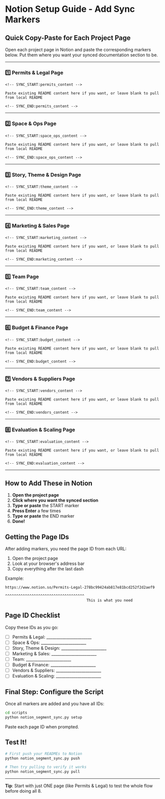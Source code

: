 # Notion Setup Guide - Add Sync Markers

## Quick Copy-Paste for Each Project Page

Open each project page in Notion and paste the corresponding markers below.
Put them where you want your synced documentation section to be.

---

### 1️⃣ Permits & Legal Page

```
<!-- SYNC_START:permits_content -->

Paste existing README content here if you want, or leave blank to pull from local README

<!-- SYNC_END:permits_content -->
```

---

### 2️⃣ Space & Ops Page

```
<!-- SYNC_START:space_ops_content -->

Paste existing README content here if you want, or leave blank to pull from local README

<!-- SYNC_END:space_ops_content -->
```

---

### 3️⃣ Story, Theme & Design Page

```
<!-- SYNC_START:theme_content -->

Paste existing README content here if you want, or leave blank to pull from local README

<!-- SYNC_END:theme_content -->
```

---

### 4️⃣ Marketing & Sales Page

```
<!-- SYNC_START:marketing_content -->

Paste existing README content here if you want, or leave blank to pull from local README

<!-- SYNC_END:marketing_content -->
```

---

### 5️⃣ Team Page

```
<!-- SYNC_START:team_content -->

Paste existing README content here if you want, or leave blank to pull from local README

<!-- SYNC_END:team_content -->
```

---

### 6️⃣ Budget & Finance Page

```
<!-- SYNC_START:budget_content -->

Paste existing README content here if you want, or leave blank to pull from local README

<!-- SYNC_END:budget_content -->
```

---

### 7️⃣ Vendors & Suppliers Page

```
<!-- SYNC_START:vendors_content -->

Paste existing README content here if you want, or leave blank to pull from local README

<!-- SYNC_END:vendors_content -->
```

---

### 8️⃣ Evaluation & Scaling Page

```
<!-- SYNC_START:evaluation_content -->

Paste existing README content here if you want, or leave blank to pull from local README

<!-- SYNC_END:evaluation_content -->
```

---

## How to Add These in Notion

1. **Open the project page**
2. **Click where you want the synced section**
3. **Type or paste** the START marker
4. **Press Enter** a few times
5. **Type or paste** the END marker
6. **Done!**

## Getting the Page IDs

After adding markers, you need the page ID from each URL:

1. Open the project page
2. Look at your browser's address bar
3. Copy everything after the last dash

Example:
```
https://www.notion.so/Permits-Legal-278bc99424ab817e81bcd252f2d2aef9
                                     ^^^^^^^^^^^^^^^^^^^^^^^^^^^^^^^^^^^^
                                     This is what you need
```

## Page ID Checklist

Copy these IDs as you go:

- [ ] Permits & Legal: _______________________
- [ ] Space & Ops: _______________________
- [ ] Story, Theme & Design: _______________________
- [ ] Marketing & Sales: _______________________
- [ ] Team: _______________________
- [ ] Budget & Finance: _______________________
- [ ] Vendors & Suppliers: _______________________
- [ ] Evaluation & Scaling: _______________________

## Final Step: Configure the Script

Once all markers are added and you have all IDs:

```bash
cd scripts
python notion_segment_sync.py setup
```

Paste each page ID when prompted.

## Test It!

```bash
# First push your READMEs to Notion
python notion_segment_sync.py push

# Then try pulling to verify it works
python notion_segment_sync.py pull
```

---

**Tip**: Start with just ONE page (like Permits & Legal) to test the whole flow before doing all 8.